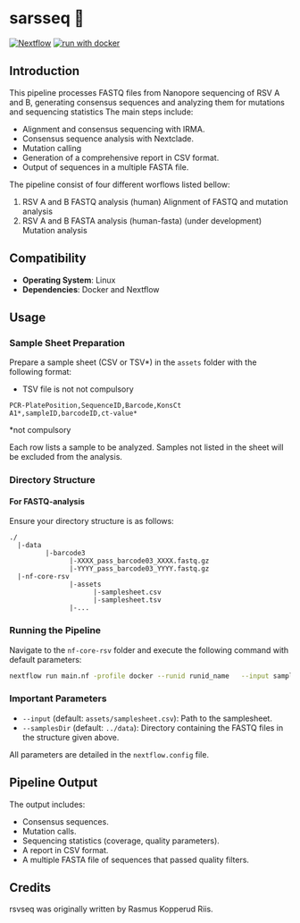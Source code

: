 # sarsseq :high_brightness:

[![Nextflow](https://img.shields.io/badge/nextflow%20DSL2-%E2%89%A523.04.0-23aa62.svg)](https://www.nextflow.io/)
[![run with docker](https://img.shields.io/badge/run%20with-docker-0db7ed?labelColor=000000&logo=docker)](https://www.docker.com/)

## Introduction

This pipeline processes FASTQ files from Nanopore sequencing of RSV A and B, generating consensus sequences and analyzing them for mutations and sequencing statistics The main steps include:

- Alignment and consensus sequencing with IRMA.
- Consensus sequence analysis with Nextclade.
- Mutation calling
- Generation of a comprehensive report in CSV format.
- Output of sequences in a multiple FASTA file.

The pipeline consist of four different worflows listed bellow:

1) RSV A and B FASTQ analysis (human)
  Alignment of FASTQ and mutation analysis 
2) RSV A and B FASTA analysis (human-fasta) (under development)
   Mutation analysis 

## Compatibility

- **Operating System**: Linux
- **Dependencies**: Docker and Nextflow

## Usage

### Sample Sheet Preparation

Prepare a sample sheet (CSV or TSV*) in the `assets` folder with the following format:
* TSV file is not not compulsory

```
PCR-PlatePosition,SequenceID,Barcode,KonsCt
A1*,sampleID,barcodeID,ct-value*
```
*not compulsory

Each row lists a sample to be analyzed. Samples not listed in the sheet will be excluded from the analysis.

### Directory Structure

#### For FASTQ-analysis
Ensure your directory structure is as follows:

```
./
  |-data
         |-barcode3
               |-XXXX_pass_barcode03_XXXX.fastq.gz
               |-YYYY_pass_barcode03_YYYY.fastq.gz
  |-nf-core-rsv
               |-assets
                     |-samplesheet.csv
                     |-samplesheet.tsv
               |-...
```

### Running the Pipeline

Navigate to the `nf-core-rsv` folder and execute the following command with default parameters:

```bash
nextflow run main.nf -profile docker --runid runid_name   --input samplesheet.csv --outdir ../outdir_name
```

### Important Parameters

- `--input` (default: `assets/samplesheet.csv`): Path to the samplesheet.
- `--samplesDir` (default: `../data`): Directory containing the FASTQ files in the structure given above.

All parameters are detailed in the `nextflow.config` file.

## Pipeline Output

The output includes:

- Consensus sequences.
- Mutation calls.
- Sequencing statistics (coverage, quality parameters).
- A report in CSV format.
- A multiple FASTA file of sequences that passed quality filters.


## Credits

rsvseq was originally written by Rasmus Kopperud Riis.

